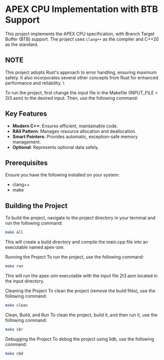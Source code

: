 # APEX CPU Implementation with BTB Support

This project implements the APEX CPU specification, with Branch Target Buffer (BTB) support. The project uses `clang++` as the compiler and C++20 as the standard.

## NOTE

This project adopts Rust's approach to error handling, ensuring maximum safety. It also incorporates several other concepts from Rust for enhanced performance and reliability. \

To run the project, first change the input file in the Makefile (INPUT_FILE = 2t3.asm) to the desired input. Then, use the following command:

## Key Features

- **Modern C++**: Ensures efficient, maintainable code.
- **RAII Pattern**: Manages resource allocation and deallocation.
- **Smart Pointers**: Provides automatic, exception-safe memory management.
- **Optional**: Represents optional data safely.

## Prerequisites

Ensure you have the following installed on your system:

- clang++
- make

## Building the Project

To build the project, navigate to the project directory in your terminal and run the following command:

```bash
make all
```

This will create a build directory and compile the main.cpp file into an executable named apex-sim.

Running the Project
To run the project, use the following command:

```bash
make run
```

This will run the apex-sim executable with the input file 2t3.asm located in the input directory.

Cleaning the Project
To clean the project (remove the build files), use the following command:

```bash
make clean
```

Clean, Build, and Run
To clean the project, build it, and then run it, use the following command:

```bash
make cbr
```

Debugging the Project
To debug the project using lldb, use the following command:

```bash
make cbd
```
